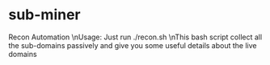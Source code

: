 # sub-miner
Recon Automation
\nUsage: Just run ./recon.sh
 \nThis bash script collect all the sub-domains passively and give you some useful details about the live domains
